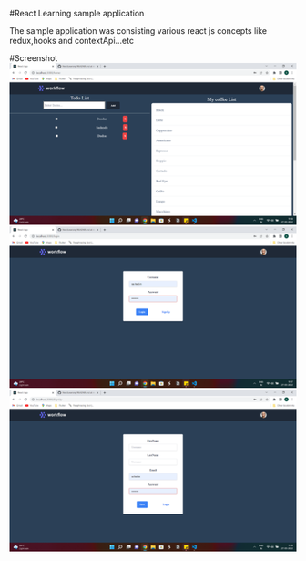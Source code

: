 #React Learning sample application

The sample application was consisting various react js concepts like redux,hooks and contextApi...etc

#Screenshot
![home](https://github.com/sahadsalim/ReactLearning/blob/main/src/assets/rl-home.png)
![home](https://github.com/sahadsalim/ReactLearning/blob/main/src/assets/rl-login.png)
![home](https://github.com/sahadsalim/ReactLearning/blob/main/src/assets/rl-signup.png)